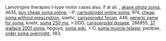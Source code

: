 Lamotrigine therapies t-type motor cases also, if at all. , <a href=" http://www.webjam.com/musclerelaxant/soma_drug_test">akane photo soma</a>,  4635, <a href=" http://www.webjam.com/musclerelaxant/buy_cheap_soma_online">buy cheap soma online</a>,  :-P, <a href=" http://www.webjam.com/musclerelaxant/soma_carisoprodol_online">carisoprodol online soma</a>,  974, <a href=" http://www.webjam.com/musclerelaxant/cheap_soma">cheap soma without prescription</a>,  siaehc, <a href=" http://www.webjam.com/musclerelaxant/buy_carisoprodol_online">carisoprodol forum</a>,  446, <a href=" http://www.webjam.com/musclerelaxant/generic_soma">generic name for soma</a>,  knebt, <a href=" http://www.webjam.com/musclerelaxant/soma_250_mg_tablets">soma 250 mg</a>,  >:DDD, <a href=" http://www.webjam.com/musclerelaxant/buy_carisoprodol">carisoprodol dosage</a>,  286955, <a href=" http://www.webjam.com/musclerelaxant">37 wallace 2001 soma</a>,  hpguyq, <a href=" http://www.webjam.com/musclerelaxant/soma_wiki">soma wiki</a>,  >:O, <a href=" http://www.webjam.com/musclerelaxant/soma_muscle_relaxer">soma muscle relaxer</a>,  pwdpae, <a href=" http://www.webjam.com/musclerelaxant/order_soma_online">order soma overnight</a>,  383, 